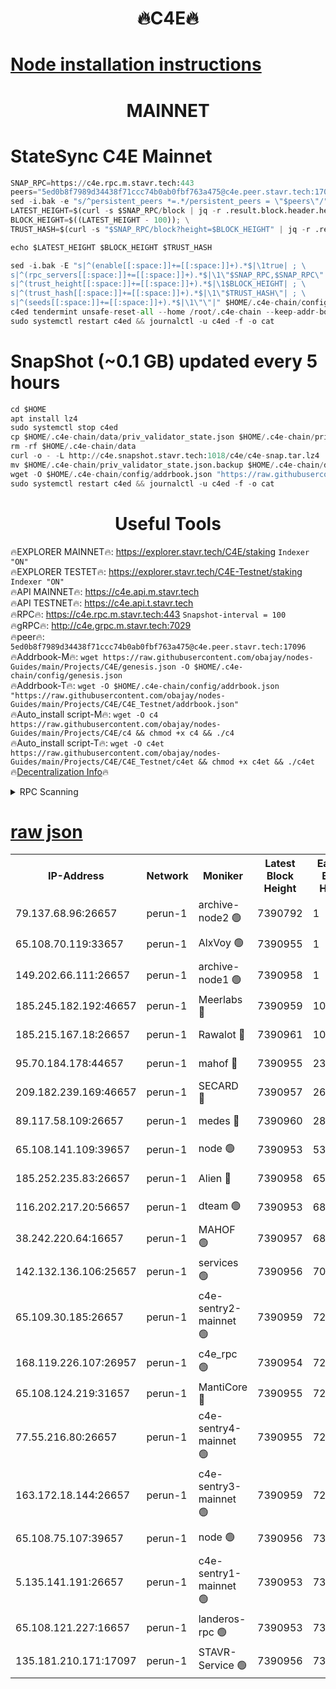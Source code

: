 <h1 align="center"> 🔥C4E🔥</h1>

[Node installation instructions](https://github.com/obajay/nodes-Guides/tree/main/Projects/C4E)
=

<h1 align="center"> MAINNET</h1>

# StateSync C4E Mainnet
```python
SNAP_RPC=https://c4e.rpc.m.stavr.tech:443
peers="5ed0b8f7989d34438f71ccc74b0ab0fbf763a475@c4e.peer.stavr.tech:17096"
sed -i.bak -e "s/^persistent_peers *=.*/persistent_peers = \"$peers\"/" $HOME/.c4e-chain/config/config.toml
LATEST_HEIGHT=$(curl -s $SNAP_RPC/block | jq -r .result.block.header.height); \
BLOCK_HEIGHT=$((LATEST_HEIGHT - 100)); \
TRUST_HASH=$(curl -s "$SNAP_RPC/block?height=$BLOCK_HEIGHT" | jq -r .result.block_id.hash)

echo $LATEST_HEIGHT $BLOCK_HEIGHT $TRUST_HASH

sed -i.bak -E "s|^(enable[[:space:]]+=[[:space:]]+).*$|\1true| ; \
s|^(rpc_servers[[:space:]]+=[[:space:]]+).*$|\1\"$SNAP_RPC,$SNAP_RPC\"| ; \
s|^(trust_height[[:space:]]+=[[:space:]]+).*$|\1$BLOCK_HEIGHT| ; \
s|^(trust_hash[[:space:]]+=[[:space:]]+).*$|\1\"$TRUST_HASH\"| ; \
s|^(seeds[[:space:]]+=[[:space:]]+).*$|\1\"\"|" $HOME/.c4e-chain/config/config.toml
c4ed tendermint unsafe-reset-all --home /root/.c4e-chain --keep-addr-book
sudo systemctl restart c4ed && journalctl -u c4ed -f -o cat
```
# SnapShot (~0.1 GB) updated every 5 hours
```python
cd $HOME
apt install lz4
sudo systemctl stop c4ed
cp $HOME/.c4e-chain/data/priv_validator_state.json $HOME/.c4e-chain/priv_validator_state.json.backup
rm -rf $HOME/.c4e-chain/data
curl -o - -L http://c4e.snapshot.stavr.tech:1018/c4e/c4e-snap.tar.lz4 | lz4 -c -d - | tar -x -C $HOME/.c4e-chain --strip-components 2
mv $HOME/.c4e-chain/priv_validator_state.json.backup $HOME/.c4e-chain/data/priv_validator_state.json
wget -O $HOME/.c4e-chain/config/addrbook.json "https://raw.githubusercontent.com/obajay/nodes-Guides/main/Projects/C4E/addrbook.json"
sudo systemctl restart c4ed && journalctl -u c4ed -f -o cat
```
 <h1 align="center"> Useful Tools</h1>

🔥EXPLORER MAINNET🔥:  https://explorer.stavr.tech/C4E/staking            `Indexer "ON"` \
🔥EXPLORER TESTET🔥:   https://explorer.stavr.tech/C4E-Testnet/staking     `Indexer "ON"` \
🔥API MAINNET🔥:       https://c4e.api.m.stavr.tech \
🔥API TESTNET🔥:       https://c4e.api.t.stavr.tech \
🔥RPC🔥:               https://c4e.rpc.m.stavr.tech:443                  `Snapshot-interval = 100` \
🔥gRPC🔥:              http://c4e.grpc.m.stavr.tech:7029 \
🔥peer🔥:              `5ed0b8f7989d34438f71ccc74b0ab0fbf763a475@c4e.peer.stavr.tech:17096` \
🔥Addrbook-M🔥:    ```wget https://raw.githubusercontent.com/obajay/nodes-Guides/main/Projects/C4E/genesis.json -O $HOME/.c4e-chain/config/genesis.json``` \
🔥Addrbook-T🔥:    ```wget -O $HOME/.c4e-chain/config/addrbook.json "https://raw.githubusercontent.com/obajay/nodes-Guides/main/Projects/C4E/C4E_Testnet/addrbook.json"``` \
🔥Auto_install script-M🔥: ```wget -O c4 https://raw.githubusercontent.com/obajay/nodes-Guides/main/Projects/C4E/c4 && chmod +x c4 && ./c4``` \
🔥Auto_install script-T🔥: ```wget -O c4et https://raw.githubusercontent.com/obajay/nodes-Guides/main/Projects/C4E/C4E_Testnet/c4et && chmod +x c4et && ./c4et``` \
🔥[Decentralization Info](https://github.com/obajay/StateSync-snapshots/tree/main/Projects/C4E/Decentralization)🔥




<details>
<summary>RPC Scanning</summary>

<h2 align="center"> We scan nodes in real time every 4 hours. And we provide the final result of RPC endpoints.
We cannot influence the operation of these nodes in any way. </h2>


```python
If Voting Power is higher than 0 --> then the Node is a validator of the network and may be subject to attack and be a potential threat to the chain.
```
```python
We marked such validators with a red symbol
```

</details>

[raw json](https://rpc-check.c4e.stavr.tech/c4e/rpc-c4e-result.json)
=



<table><tr><th>IP-Address</th><th>Network</th><th>Moniker</th><th>Latest Block Height</th><th>Earliest Block Height</th><th>Catching Up</th><th>Tx Index</th><th>Voting Power</th><th>Scan Time</th></tr><tr><td>79.137.68.96:26657</td><td>perun-1</td><td>archive-node2 🟢</td><td>7390792</td><td>1</td><td>False</td><td>on</td><td>0</td><td>2024-02-29T22:14:36.591105664UTC</td></tr><tr><td>65.108.70.119:33657</td><td>perun-1</td><td>AlxVoy 🟢</td><td>7390955</td><td>1</td><td>False</td><td>on</td><td>0</td><td>2024-02-29T22:14:50.826144108UTC</td></tr><tr><td>149.202.66.111:26657</td><td>perun-1</td><td>archive-node1 🟢</td><td>7390958</td><td>1</td><td>False</td><td>on</td><td>0</td><td>2024-02-29T22:15:05.356714627UTC</td></tr><tr><td>185.245.182.192:46657</td><td>perun-1</td><td>Meerlabs 🔴</td><td>7390959</td><td>1051501</td><td>False</td><td>on</td><td>344614</td><td>2024-02-29T22:15:10.471840541UTC</td></tr><tr><td>185.215.167.18:26657</td><td>perun-1</td><td>Rawalot 🔴</td><td>7390961</td><td>1090501</td><td>False</td><td>on</td><td>450091</td><td>2024-02-29T22:15:21.466948538UTC</td></tr><tr><td>95.70.184.178:44657</td><td>perun-1</td><td>mahof 🔴</td><td>7390955</td><td>2342001</td><td>False</td><td>off</td><td>1356389</td><td>2024-02-29T22:14:50.146180730UTC</td></tr><tr><td>209.182.239.169:46657</td><td>perun-1</td><td>SECARD 🔴</td><td>7390957</td><td>2616101</td><td>False</td><td>off</td><td>749308</td><td>2024-02-29T22:15:02.777148305UTC</td></tr><tr><td>89.117.58.109:26657</td><td>perun-1</td><td>medes 🔴</td><td>7390960</td><td>2826001</td><td>False</td><td>off</td><td>891025</td><td>2024-02-29T22:15:17.108526029UTC</td></tr><tr><td>65.108.141.109:39657</td><td>perun-1</td><td>node 🟢</td><td>7390953</td><td>5303301</td><td>False</td><td>on</td><td>0</td><td>2024-02-29T22:14:38.945446984UTC</td></tr><tr><td>185.252.235.83:26657</td><td>perun-1</td><td>Alien 🔴</td><td>7390958</td><td>6502501</td><td>False</td><td>on</td><td>648215</td><td>2024-02-29T22:15:05.684088087UTC</td></tr><tr><td>116.202.217.20:56657</td><td>perun-1</td><td>dteam 🟢</td><td>7390953</td><td>6800901</td><td>False</td><td>on</td><td>0</td><td>2024-02-29T22:14:36.287408360UTC</td></tr><tr><td>38.242.220.64:16657</td><td>perun-1</td><td>MAHOF 🟢</td><td>7390957</td><td>6885501</td><td>False</td><td>on</td><td>0</td><td>2024-02-29T22:15:03.069956940UTC</td></tr><tr><td>142.132.136.106:25657</td><td>perun-1</td><td>services 🟢</td><td>7390956</td><td>7012001</td><td>False</td><td>on</td><td>0</td><td>2024-02-29T22:14:53.408109877UTC</td></tr><tr><td>65.109.30.185:26657</td><td>perun-1</td><td>c4e-sentry2-mainnet 🟢</td><td>7390959</td><td>7284001</td><td>False</td><td>on</td><td>0</td><td>2024-02-29T22:15:10.141173887UTC</td></tr><tr><td>168.119.226.107:26957</td><td>perun-1</td><td>c4e_rpc 🟢</td><td>7390954</td><td>7290954</td><td>False</td><td>on</td><td>0</td><td>2024-02-29T22:14:43.244627737UTC</td></tr><tr><td>65.108.124.219:31657</td><td>perun-1</td><td>MantiCore 🔴</td><td>7390955</td><td>7290955</td><td>False</td><td>off</td><td>729685</td><td>2024-02-29T22:14:49.717303985UTC</td></tr><tr><td>77.55.216.80:26657</td><td>perun-1</td><td>c4e-sentry4-mainnet 🟢</td><td>7390955</td><td>7297001</td><td>False</td><td>on</td><td>0</td><td>2024-02-29T22:14:50.488670608UTC</td></tr><tr><td>163.172.18.144:26657</td><td>perun-1</td><td>c4e-sentry3-mainnet 🟢</td><td>7390959</td><td>7297001</td><td>False</td><td>on</td><td>0</td><td>2024-02-29T22:15:10.731258254UTC</td></tr><tr><td>65.108.75.107:39657</td><td>perun-1</td><td>node 🟢</td><td>7390956</td><td>7300001</td><td>False</td><td>on</td><td>0</td><td>2024-02-29T22:14:53.732085369UTC</td></tr><tr><td>5.135.141.191:26657</td><td>perun-1</td><td>c4e-sentry1-mainnet 🟢</td><td>7390953</td><td>7300501</td><td>False</td><td>on</td><td>0</td><td>2024-02-29T22:14:35.743378495UTC</td></tr><tr><td>65.108.121.227:16657</td><td>perun-1</td><td>landeros-rpc 🟢</td><td>7390953</td><td>7378501</td><td>False</td><td>on</td><td>0</td><td>2024-02-29T22:14:36.055112375UTC</td></tr><tr><td>135.181.210.171:17097</td><td>perun-1</td><td>STAVR-Service 🟢</td><td>7390956</td><td>7390001</td><td>False</td><td>on</td><td>0</td><td>2024-02-29T22:14:54.065515608UTC</td></tr></table>
